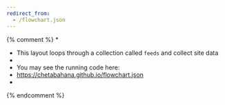 ```yaml
---
redirect_from:
  - /flowchart.json
---
```

{% comment %}
*
*  This layout loops through a collection called `feeds` and collect site data 
*
*  You may see the running code here:
*  https://chetabahana.github.io/flowchart.json
*
{% endcomment %}
